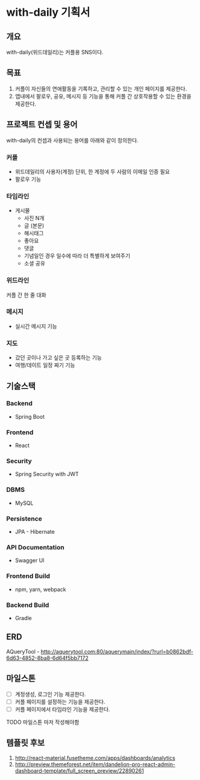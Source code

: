 ﻿# with-daily 기획서

## 개요
with-daily(위드데일리)는 커플용 SNS이다. 

## 목표
1. 커플이 자신들의 연애활동을 기록하고, 관리할 수 있는 개인 페이지를 제공한다.
2. 앱내에서 팔로우, 공유,  메시지 등 기능을 통해 커플 간 상호작용할 수 있는 환경을 제공한다.

## 프로젝트 컨셉 및 용어
with-daily의 컨셉과 사용되는 용어를 아래와 같이 정의한다.

### 커플
- 위드데일리의 사용자(계정) 단위, 한 계정에 두 사람의 이메일 인증 필요
- 팔로우 기능

### 타임라인
- 게시물
    - 사진 N개
    - 글 (본문)
    - 해시태그
    - 좋아요
    - 댓글
    - 기념일인 경우 일수에 따라 더 특별하게 보여주기
    - 소셜 공유

### 위드라인
커플 간 한 줄 대화

### 메시지
- 실시간 메시지 기능

### 지도
- 갔던 곳이나 가고 싶은 곳 등록하는 기능
- 여행/데이트 일정 짜기 기능

## 기술스택
### Backend
- Spring Boot

### Frontend
- React

### Security
- Spring Security with JWT

### DBMS
- MySQL

### Persistence
- JPA - Hibernate

### API Documentation
- Swagger UI

### Frontend Build
- npm, yarn, webpack

### Backend Build
- Gradle

## ERD
AQueryTool - http://aquerytool.com:80/aquerymain/index/?rurl=b0862bdf-6d63-4852-8ba8-6d64f5bb7172

## 마일스톤
- [ ] 계정생성, 로그인 기능 제공한다.
- [ ] 커플 페이지를 설정하는 기능을 제공한다. 
- [ ] 커플 페이지에서 타임라인 기능을 제공한다.

TODO 마일스톤 마저 작성해야함

## 템플릿 후보
1. http://react-material.fusetheme.com/apps/dashboards/analytics
2. http://preview.themeforest.net/item/dandelion-pro-react-admin-dashboard-template/full_screen_preview/22890261

